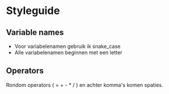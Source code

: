 # Styleguide

## Variable names
* Voor variabelenamen gebruik ik snake_case
* Alle variabelenamen beginnen met een letter

## Operators
Rondom operators ( = + - * / ) en achter komma's komen spaties.
